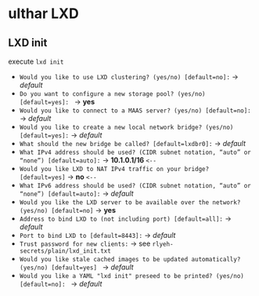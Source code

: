 # ulthar LXD

## LXD init
execute `lxd init`

* `Would you like to use LXD clustering? (yes/no) [default=no]:` -> *default*
* `Do you want to configure a new storage pool? (yes/no) [default=yes]: ` -> **yes**
* `Would you like to connect to a MAAS server? (yes/no) [default=no]:` -> *default*
* `Would you like to create a new local network bridge? (yes/no) [default=yes]:` -> *default*
* `What should the new bridge be called? [default=lxdbr0]:` -> *default*
* `What IPv4 address should be used? (CIDR subnet notation, “auto” or “none”) [default=auto]:` -> **10.1.0.1/16** `<--`
* `Would you like LXD to NAT IPv4 traffic on your bridge? [default=yes]` -> **no** `<--`
* `What IPv6 address should be used? (CIDR subnet notation, “auto” or “none”) [default=auto]:` -> *default*
* `Would you like the LXD server to be available over the network? (yes/no) [default=no]` -> **yes** 
* `Address to bind LXD to (not including port) [default=all]:` -> *default*
* `Port to bind LXD to [default=8443]:` -> *default*
* `Trust password for new clients:` -> see `rlyeh-secrets/plain/lxd_init.txt`
* `Would you like stale cached images to be updated automatically? (yes/no) [default=yes] ` -> *default*
* `Would you like a YAML "lxd init" preseed to be printed? (yes/no) [default=no]: ` -> *default*
